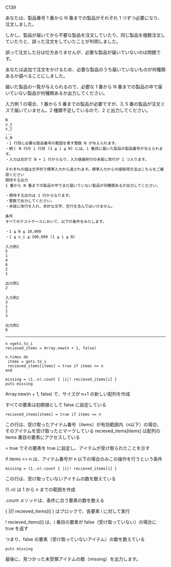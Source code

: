C139

あなたは、製品番号 1 番から N 番までの製品がそれぞれ 1 つずつ必要になり、注文しました。

しかし、製品が届いてから不要な製品を注文していたり、同じ製品を複数注文していたりと、誤った注文をしていたことが判明しました。


誤って注文した分は仕方ありませんが、必要な製品が届いていないのは問題です。

あなたは追加で注文をかけるため、必要な製品のうち届いていないものが何種類あるか調べることにしました。

届いた製品の一覧が与えられるので、必要な 1 番から N 番までの製品の中で届いていない製品が何種類あるか出力してください。

入力例 1 の場合、1 番から 5 番までの製品が必要ですが、3, 5 番の製品が注文ミスで届いていません。2 種類不足しているので、2 と出力してください。
```
N
x_1
x_2
...
x_N
・1 行目に必要な製品番号の範囲を表す整数 N が与えられます。
・続く N 行の i 行目 (1 ≦ i ≦ N) には、i 番目に届いた製品の製品番号が与えられます。
・入力は合計で N + 1 行からなり、入力値最終行の末尾に改行が 1 つ入ります。
```
```
それぞれの値は文字列で標準入力から渡されます。標準入力からの値取得方法はこちらをご確認ください
期待する出力
1 番から N 番までの製品の中でまだ届いていない製品が何種類あるか出力してください。
```
```
・期待する出力は 1 行からなります。
・整数で出力してください。
・末尾に改行を入れ、余計な文字、空行を含んではいけません。
```
```
条件
すべてのテストケースにおいて、以下の条件をみたします。

・1 ≦ N ≦ 10,000
・1 ≦ x_i ≦ 100,000 (1 ≦ i ≦ N)
```
```
入力例1
5
1
4
6
2
1
```
```
出力例1
2
```
```
入力例2
3
1
2
3
```
```
出力例2
0
```

-----------------

```
n =gets.to_i
recieved_items = Array.new(n + 1, false)

n.times do
 items = gets.to_i
 recieved_items[items] = true if items <= n
end

missing = (1..n).count { |i|! recieved_items[i] }
puts missing
```

Array.new(n + 1, false) で、サイズが n+1 の新しい配列を作成

すべての要素は初期値として false に設定している
```
recieved_items[items] = true if items <= n
```
この行は、受け取ったアイテム番号（items）が有効範囲内（n以下）の場合、そのアイテムを受け取ったとマークしている
recieved_items[items] は配列の items 番目の要素にアクセスしている

= true でその要素を true に設定し、アイテムが受け取られたことを示す

if items <= n は、アイテム番号が n 以下の場合のみこの操作を行うという条件

```
missing = (1..n).count { |i|! recieved_items[i] }
```

この行は、受け取っていないアイテムの数を数えている

(1..n) は 1 から n までの範囲を作成

.count メソッドは、条件に合う要素の数を数える

{ |i|! recieved_items[i] } はブロックで、各要素 i に対して実行

! recieved_items[i] は、i 番目の要素が false（受け取っていない）の場合に true を返す

つまり、false の要素（受け取っていないアイテム）の数を数えている

```
puts missing
```
最後に、見つかった未受領アイテムの数（missing）を出力します。

